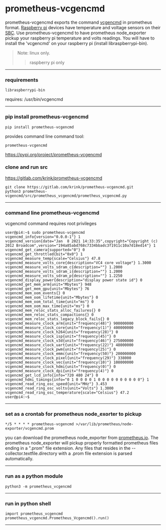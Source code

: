 # prometheus-vcgencmd  

prometheus-vcgencmd exports the command [vcgencmd](https://www.raspberrypi.org/documentation/raspbian/applications/vcgencmd.md) in prometheus format.  [Raspberry pi](https://en.wikipedia.org/wiki/Raspberry_Pi) devices have temperature and voltage sensors on their [SBC](https://en.wikipedia.org/wiki/Single-board_computer).  Use prometheus-vcgencmd to have prometheus node_exporter pickup your raspberry pi temperature and volts readings.  You will have to install the 'vcgencmd' on your raspberry pi (install libraspberrypi-bin).

>Note: linux only.
>>raspberry pi only
---

### requirements
```
libraspberrypi-bin
```
requires: /usr/bin/vcgencmd

---    

### pip install  prometheus-vcgencmd
```
pip install prometheus-vcgencmd
```
provides command line command tool:
```
prometheus-vcgencmd  
``` 
https://pypi.org/project/prometheus-vcgencmd    

### clone and run src

https://gitlab.com/krink/prometheus-vcgencmd
```
git clone https://gitlab.com/krink/prometheus-vcgencmd.git
python3 prometheus-vcgencmd/src/prometheus_vcgencmd/prometheus_vcgencmd.py
```
---

### command line prometheus-vcgencmd  
vcgencmd command requires root privileges  
```
user@pi4:~$ sudo prometheus-vcgencmd
vcgencmd_info{version="0.0.0-1"} 1
vcgencmd_version{date="Jan  8 2021 14:33:35",copyright="Copyright (c) 2012 Broadcom",version="194a85abd768c7334bbadc3f1911c10a7d18ed14"} 1
vcgencmd_get_camera{supported="0"} 0
vcgencmd_get_throttled{bit="0x0"} 1
vcgencmd_measure_temp{scale="Celsius"} 47.8
vcgencmd_measure_volts_core{description="VC4 core voltage"} 1.3000
vcgencmd_measure_volts_sdram_c{description=""} 1.2000
vcgencmd_measure_volts_sdram_i{description=""} 1.2000
vcgencmd_measure_volts_sdram_p{description=""} 1.2250
vcgencmd_display_power{description="display power state id"} 0
vcgencmd_get_mem_arm{unit="Mbytes"} 948
vcgencmd_get_mem_gpu{unit="Mbytes"} 76
vcgencmd_mem_oom_events{} 0
vcgencmd_mem_oom_lifetime{unit="Mbytes"} 0
vcgencmd_mem_oom_total_time{unit="ms"} 0
vcgencmd_mem_oom_max_time{unit="ms"} 0
vcgencmd_mem_reloc_stats_alloc_failures{} 0
vcgencmd_mem_reloc_stats_compactions{} 0
vcgencmd_mem_reloc_stats_legacy_block_fails{} 0
vcgencmd_measure_clock_arm{unit="frequency(48)"} 900000000
vcgencmd_measure_clock_core{unit="frequency(1)"} 400000000
vcgencmd_measure_clock_h264{unit="frequency(28)"} 0
vcgencmd_measure_clock_isp{unit="frequency(45)"} 0
vcgencmd_measure_clock_v3d{unit="frequency(46)"} 275000000
vcgencmd_measure_clock_uart{unit="frequency(22)"} 48000000
vcgencmd_measure_clock_pwm{unit="frequency(25)"} 0
vcgencmd_measure_clock_emmc{unit="frequency(50)"} 200000000
vcgencmd_measure_clock_pixel{unit="frequency(29)"} 338000
vcgencmd_measure_clock_vec{unit="frequency(10)"} 108000000
vcgencmd_measure_clock_hdmi{unit="frequency(0)"} 0
vcgencmd_measure_clock_dpi{unit="frequency(4)"} 0
vcgencmd_get_lcd_info{info="720 480 24"} 0
vcgencmd_hdmi_timings{info="0 1 0 0 0 0 1 0 0 0 0 0 0 0 0 0 0"} 1
vcgencmd_read_ring_osc_speed{unit="MHz"} 3.453
vcgencmd_read_ring_osc_volts{unit="Volts"} 1.3000
vcgencmd_read_ring_osc_temperature{scale="Celsius"} 47.2
user@pi4:~$
```
---

### set as a crontab for prometheus node_exorter to pickup  
```
*/5 * * * * prometheus-vcgencmd >/var/lib/prometheus/node-exporter/vcgencmd.prom
```
you can download the prometheus node_exporter from [prometheus.io](https://prometheus.io/).  The prometheus node_exporter will pickup properly formatted prometheus files ending in a ".prom" file extension.  Any files that resides in the --collector.textfile.directory with a .prom file extension is parsed automatically.

---

### run as a python module
```
python3 -m prometheus_vcgencmd
```
---
### run in python shell
```
import prometheus_vcgencmd
prometheus_vcgencmd.Prometheus_Vcgencmd().run()
```
---






